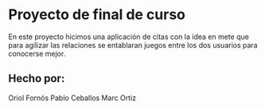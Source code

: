 # Proyecto de final de curso

En este proyecto hicimos una aplicación de citas con la idea en mete que para agilizar las relaciones se entablaran juegos entre los dos usuarios para conocerse mejor.

## Hecho por:

Oriol Fornós
Pablo Ceballos
Marc Ortiz
